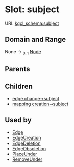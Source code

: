 
# Slot: subject




URI: [kgcl_schema:subject](https://w3id.org/kgcl-schema/subject)


## Domain and Range

None &#8594;  <sub>0..1</sub> [Node](Node.md)

## Parents


## Children

 *  [edge change➞subject](edge_change_subject.md)
 *  [mapping creation➞subject](mapping_creation_subject.md)

## Used by

 * [Edge](Edge.md)
 * [EdgeCreation](EdgeCreation.md)
 * [EdgeDeletion](EdgeDeletion.md)
 * [EdgeObsoletion](EdgeObsoletion.md)
 * [PlaceUnder](PlaceUnder.md)
 * [RemoveUnder](RemoveUnder.md)
